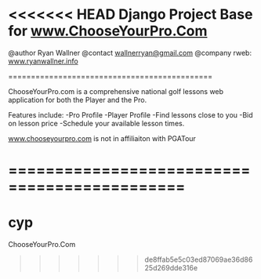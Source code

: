 <<<<<<< HEAD
Django Project Base for www.ChooseYourPro.Com
=============================================

@author  Ryan Wallner
@contact wallnerryan@gmail.com
@company rweb: www.ryanwallner.info

=============================================

ChooseYourPro.com is a comprehensive national golf lessons web application
for both the Player and the Pro.

Features include:
	-Pro Profile
	-Player Profile
	-Find lessons close to you
	-Bid on lesson price
	-Schedule your available lesson times.

www.chooseyourpro.com is not in affiliaiton with PGATour

=============================================
=======
cyp
===

ChooseYourPro.Com
>>>>>>> de8ffab5e5c03ed87069ae36d8625d269dde316e
